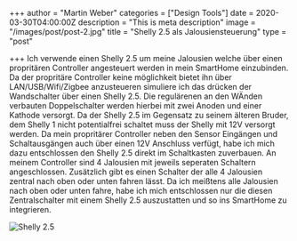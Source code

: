 +++
author = "Martin Weber"
categories = ["Design Tools"]
date = 2020-03-30T04:00:00Z
description = "This is meta description"
image = "/images/post/post-2.jpg"
title = "Shelly 2.5 als Jalousiensteuerung"
type = "post"

+++
Ich verwende einen Shelly 2.5 um meine Jalousien welche über einen propritären Controller angesteuert werden in mein SmartHome einzubinden. Da der propritäre Controller keine möglichkeit bietet ihn über LAN/USB/Wifi/Zigbee anzusteueren simuliere ich das drücken der Wandschalter über einen Shelly 2.5. Die regulärenen an den WÄnden verbauten Doppelschalter werden hierbei mit zwei Anoden und einer Kathode versorgt. Da der Shelly 2.5 im Gegensatz zu seinem älteren Bruder, dem Shelly 1 nicht potentialfrei schaltet muss der Shelly mit 12V versorgt werden. Da mein propritärer Controller neben den Sensor Eingängen und Schaltausgängen auch über einen 12V Anschluss verfügt, habe ich mich dazu entschlossen den Shelly 2.5 direkt im Schaltkasten zuverbauen. An meinem Controller sind 4 Jalousien mit jeweils seperaten Schaltern angeschlossen. Zusätzlich gibt es einen Schalter der alle 4 Jalousien zentral nach oben oder unten fahren lässt. Da ich meißtens alle Jalousien nach oben oder unten fahre, habe ich mich entschlossen nur die diesen Zentralschalter mit einem Shelly 2.5 auszustatten und so ins SmartHome zu integrieren. 

![Shelly 2.5](https://shelly.cloud/wp-content/uploads/2019/01/shelly-25.png "Shelly 2.5 (source: shelly.cloud)")